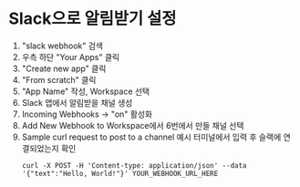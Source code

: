 # Slack으로 알림받기 설정

1. "slack webhook" 검색
2. 우측 하단 "Your Apps" 클릭
3. "Create new app" 클릭
4. "From scratch" 클릭
5. "App Name" 작성, Workspace 선택
6. Slack 앱에서 알림받을 채널 생성
7. Incoming Webhooks -> "on" 활성화
8. Add New Webhook to Workspace에서 6번에서 만들 채널 선택
9. Sample curl request to post to a channel 예시 터미널에서 입력 후 슬랙에 연결되었는지 확인
    ```
    curl -X POST -H 'Content-type: application/json' --data '{"text":"Hello, World!"}' YOUR_WEBHOOK_URL_HERE
    ```